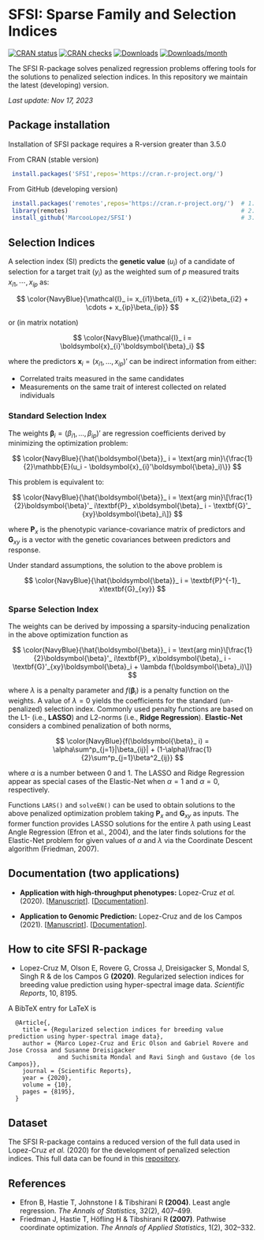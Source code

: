 # SFSI: Sparse Family and Selection Indices

[![CRAN status](https://www.r-pkg.org/badges/version/SFSI?color=green)](https://CRAN.R-project.org/package=SFSI)
[![CRAN checks](https://badges.cranchecks.info/worst/SFSI.svg)](https://cran.r-project.org/web/checks/check_results_SFSI.html)
[![Downloads](https://cranlogs.r-pkg.org/badges/grand-total/SFSI)](http://www.r-pkg.org/pkg/SFSI)
[![Downloads/month](http://cranlogs.r-pkg.org/badges/SFSI?color=blue)](http://www.r-pkg.org/pkg/SFSI)

The SFSI R-package solves penalized regression problems offering tools for the solutions to penalized selection indices. In this repository we maintain the latest (developing) version.

*Last update: Nov 17, 2023*

## Package installation

Installation of SFSI package requires a R-version greater than 3.5.0

From CRAN (stable version)
```r
 install.packages('SFSI',repos='https://cran.r-project.org/')
```

From GitHub (developing version)
```r
 install.packages('remotes',repos='https://cran.r-project.org/')  # 1. install remotes
 library(remotes)                                                 # 2. load the library
 install_github('MarcooLopez/SFSI')                               # 3. install SFSI from GitHub
```

## Selection Indices

A selection index (SI) predicts the **genetic value** ($u_i$) of a candidate of selection for a target trait ($y_i$) as the weighted sum of $p$ measured traits $x_{i1},\cdots,x_{ip}$ as:

$$
\color{NavyBlue}{\mathcal{I}_ i= x_{i1}\beta_{i1} + x_{i2}\beta_{i2} + \cdots + x_{ip}\beta_{ip}}
$$

or (in matrix notation)

$$
\color{NavyBlue}{\mathcal{I}_ i = \boldsymbol{x}_{i}'\boldsymbol{\beta}_i}
$$

where the predictors $\boldsymbol{x}_ i= (x_{i1},...,x_{ip})'$ can be indirect information from either:

- Correlated traits measured in the same candidates
- Measurements on the same trait of interest collected on related individuals

### Standard Selection Index

The weights $\boldsymbol{\beta}_ i = (\beta_{i1},...,\beta_{ip})'$ are regression coefficients derived by minimizing the optimization problem:

$$
\color{NavyBlue}{\hat{\boldsymbol{\beta}}_ i = \text{arg min}\{\frac{1}{2}\mathbb{E}(u_i - \boldsymbol{x}_{i}'\boldsymbol{\beta}_i)\}}
$$

This problem is equivalent to:

$$
\color{NavyBlue}{\hat{\boldsymbol{\beta}}_ i = \text{arg min}\[\frac{1}{2}\boldsymbol{\beta}'_ i\textbf{P}_ x\boldsymbol{\beta}_ i - \textbf{G}'_ {xy}\boldsymbol{\beta}_i\]}
$$

where $\textbf{P}_ x$ is the phenotypic variance-covariance matrix of predictors and $\textbf{G}_{xy}$ is a vector with the genetic covariances between predictors and response.

Under standard assumptions, the solution to the above problem is

$$
\color{NavyBlue}{\hat{\boldsymbol{\beta}}_ i = \textbf{P}^{-1}_ x\textbf{G}_{xy}}
$$

### Sparse Selection Index
The weights can be derived by impossing a sparsity-inducing penalization in the above optimization function as

$$
\color{NavyBlue}{\hat{\boldsymbol{\beta}}_ i = \text{arg min}\[\frac{1}{2}\boldsymbol{\beta}'_ i\textbf{P}_ x\boldsymbol{\beta}_ i - \textbf{G}'_{xy}\boldsymbol{\beta}_i + \lambda f(\boldsymbol{\beta}_i)\]}
$$

where $\lambda$ is a penalty parameter and $f(\boldsymbol{\beta}_i)$ is a penalty function on the weights. A value of $\lambda = 0$ yields the coefficients for the standard (un-penalized) selection index. Commonly used penalty functions are based on the L1- (i.e., **LASSO**) and L2-norms (i.e., **Ridge Regression**). **Elastic-Net** considers a combined penalization of both norms,

$$
\color{NavyBlue}{f(\boldsymbol{\beta}_ i) = \alpha\sum^p_{j=1}|\beta_{ij}| + (1-\alpha)\frac{1}{2}\sum^p_{j=1}\beta^2_{ij}}
$$

where $\alpha$ is a number between 0 and 1. The LASSO and Ridge Regression appear as special cases of the Elastic-Net when $\alpha = 1$ and $\alpha = 0$, respectively.

Functions `LARS()` and `solveEN()` can be used to obtain solutions to the above penalized optimization problem taking $\textbf{P}_ x$ and $\textbf{G}_{xy}$ as inputs. The former function provides LASSO solutions for the entire $\lambda$ path using Least Angle Regression (Efron et al., 2004), and the later finds solutions for the Elastic-Net problem for given values of $\alpha$ and $\lambda$ via the Coordinate Descent algorithm (Friedman, 2007). 

## Documentation (two applications)
* **Application with high-throughput phenotypes:**
Lopez-Cruz *et al.* (2020). [[Manuscript](https://www.nature.com/articles/s41598-020-65011-2)]. [[Documentation](http://htmlpreview.github.io/?https://github.com/MarcooLopez/SFSI/blob/master/inst/doc/PSI-documentation.html)].

* **Application to Genomic Prediction:**
Lopez-Cruz and de los Campos (2021). [[Manuscript](https://doi.org/10.1093/genetics/iyab030)]. [[Documentation](http://htmlpreview.github.io/?https://github.com/MarcooLopez/SFSI/blob/master/inst/doc/SSI-documentation.html)].

## How to cite SFSI R-package
* Lopez-Cruz M, Olson E, Rovere G, Crossa J, Dreisigacker S, Mondal S, Singh R & de los Campos G **(2020)**. Regularized selection indices for breeding value prediction using hyper-spectral image data. *Scientific Reports*, 10, 8195.

A BibTeX entry for LaTeX is
```
  @Article{,
    title = {Regularized selection indices for breeding value prediction using hyper-spectral image data},
    author = {Marco Lopez-Cruz and Eric Olson and Gabriel Rovere and Jose Crossa and Susanne Dreisigacker
              and Suchismita Mondal and Ravi Singh and Gustavo {de los Campos}},
    journal = {Scientific Reports},
    year = {2020},
    volume = {10},
    pages = {8195},
  }
```

## Dataset
The SFSI R-package contains a reduced version of the full data used in Lopez-Cruz *et al.* (2020) for the development of penalized selection indices. This full data can be found in this [repository](https://github.com/MarcooLopez/Data_for_Lopez-Cruz_et_al_2020).

## References
* Efron B, Hastie T, Johnstone I & Tibshirani R **(2004)**. Least angle regression. *The Annals of Statistics*, 32(2), 407–499.
* Friedman J, Hastie T, Höfling H & Tibshirani R **(2007)**. Pathwise coordinate optimization. *The Annals of Applied Statistics*, 1(2), 302–332.
